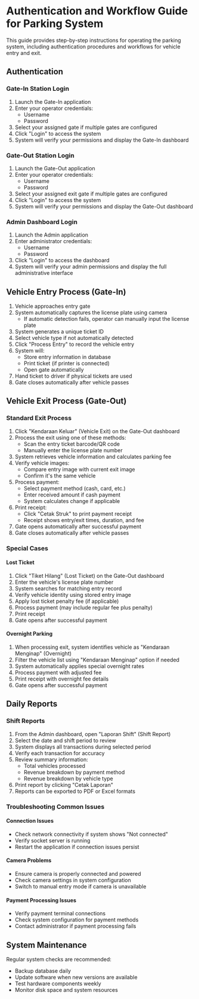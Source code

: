 # Authentication and Workflow Guide for Parking System

This guide provides step-by-step instructions for operating the parking system, including authentication procedures and workflows for vehicle entry and exit.

## Authentication

### Gate-In Station Login

1. Launch the Gate-In application
2. Enter your operator credentials:
   - Username
   - Password
3. Select your assigned gate if multiple gates are configured
4. Click "Login" to access the system
5. System will verify your permissions and display the Gate-In dashboard

### Gate-Out Station Login

1. Launch the Gate-Out application
2. Enter your operator credentials:
   - Username
   - Password
3. Select your assigned exit gate if multiple gates are configured
4. Click "Login" to access the system
5. System will verify your permissions and display the Gate-Out dashboard

### Admin Dashboard Login

1. Launch the Admin application
2. Enter administrator credentials:
   - Username
   - Password
3. Click "Login" to access the dashboard
4. System will verify your admin permissions and display the full administrative interface

## Vehicle Entry Process (Gate-In)

1. Vehicle approaches entry gate
2. System automatically captures the license plate using camera
   - If automatic detection fails, operator can manually input the license plate
3. System generates a unique ticket ID
4. Select vehicle type if not automatically detected
5. Click "Process Entry" to record the vehicle entry
6. System will:
   - Store entry information in database
   - Print ticket (if printer is connected)
   - Open gate automatically
7. Hand ticket to driver if physical tickets are used
8. Gate closes automatically after vehicle passes

## Vehicle Exit Process (Gate-Out)

### Standard Exit Process

1. Click "Kendaraan Keluar" (Vehicle Exit) on the Gate-Out dashboard
2. Process the exit using one of these methods:
   - Scan the entry ticket barcode/QR code
   - Manually enter the license plate number
3. System retrieves vehicle information and calculates parking fee
4. Verify vehicle images:
   - Compare entry image with current exit image
   - Confirm it's the same vehicle
5. Process payment:
   - Select payment method (cash, card, etc.)
   - Enter received amount if cash payment
   - System calculates change if applicable
6. Print receipt:
   - Click "Cetak Struk" to print payment receipt
   - Receipt shows entry/exit times, duration, and fee
7. Gate opens automatically after successful payment
8. Gate closes automatically after vehicle passes

### Special Cases

#### Lost Ticket

1. Click "Tiket Hilang" (Lost Ticket) on the Gate-Out dashboard
2. Enter the vehicle's license plate number
3. System searches for matching entry record
4. Verify vehicle identity using stored entry image
5. Apply lost ticket penalty fee (if applicable)
6. Process payment (may include regular fee plus penalty)
7. Print receipt
8. Gate opens after successful payment

#### Overnight Parking

1. When processing exit, system identifies vehicle as "Kendaraan Menginap" (Overnight)
2. Filter the vehicle list using "Kendaraan Menginap" option if needed
3. System automatically applies special overnight rates
4. Process payment with adjusted fee
5. Print receipt with overnight fee details
6. Gate opens after successful payment

## Daily Reports

### Shift Reports

1. From the Admin dashboard, open "Laporan Shift" (Shift Report)
2. Select the date and shift period to review
3. System displays all transactions during selected period
4. Verify each transaction for accuracy
5. Review summary information:
   - Total vehicles processed
   - Revenue breakdown by payment method
   - Revenue breakdown by vehicle type
6. Print report by clicking "Cetak Laporan"
7. Reports can be exported to PDF or Excel formats

### Troubleshooting Common Issues

#### Connection Issues
- Check network connectivity if system shows "Not connected"
- Verify socket server is running
- Restart the application if connection issues persist

#### Camera Problems
- Ensure camera is properly connected and powered
- Check camera settings in system configuration
- Switch to manual entry mode if camera is unavailable

#### Payment Processing Issues
- Verify payment terminal connections
- Check system configuration for payment methods
- Contact administrator if payment processing fails

## System Maintenance

Regular system checks are recommended:
- Backup database daily
- Update software when new versions are available
- Test hardware components weekly
- Monitor disk space and system resources 